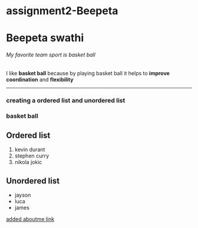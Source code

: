 # assignment2-Beepeta
# Beepeta swathi
###### My favorite team sport is basket ball
I like **basket ball** because by playing basket ball it helps to **improve** **coordination** and **flexibility**

---

### creating a ordered list and unordered list
### basket ball
## Ordered list
1. kevin durant
2. stephen curry
3. nikola jokic

## Unordered list
* jayson
* luca
* james

[added aboutme link](AboutMe.md)

